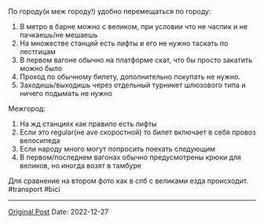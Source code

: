 По городу(и меж городу!) удобно перемещаться по городу:
1. В метро в барне можно с великом, при условии что не часпик и не пачкаешь/не мешаешь
2. На множестве станций есть лифты  и его не нужно таскать по лестгицам
3. В первом вагоне обычно на платформе скат, что бы просто закатить можно было
4. Проход по обычному билету, дополнительно покупать не нужно.
5. Заходишь/выходишь через отдельный турникет шлюзового типа и ничего подымать не нужно

Межгород:
1. На жд станциях как правило есть лифты
2. Если это regular(не ave скоростной) то билет включает в себя провоз велосипеда
3. Если народу много могут попросить поехать следующим
4. В первом/последнем вагонах обычно предусмотрены крюки для великов, но иногда возят в тамбуре

Для сравнение на втором фото как в спб с великами езда происходит. #transport #bici

---
[Original Post](https://t.me/lev2tarragona/779)
Date: 2022-12-27
